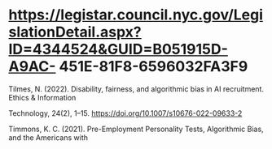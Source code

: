 # https://legistar.council.nyc.gov/LegislationDetail.aspx?ID=4344524&GUID=B051915D-A9AC- 451E-81F8-6596032FA3F9

Tilmes, N. (2022). Disability, fairness, and algorithmic bias in AI recruitment. Ethics & Information

Technology, 24(2), 1–15. https://doi.org/10.1007/s10676-022-09633-2

Timmons, K. C. (2021). Pre-Employment Personality Tests, Algorithmic Bias, and the Americans with